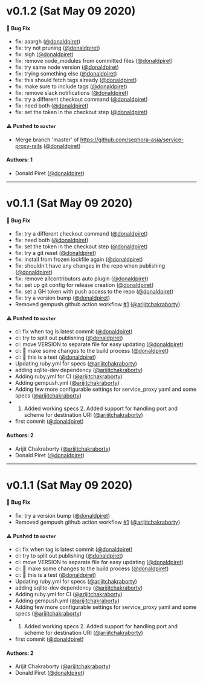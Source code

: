 # v0.1.2 (Sat May 09 2020)

#### 🐛 Bug Fix

- fix: aaargh ([@donaldpiret](https://github.com/donaldpiret))
- fix: try not pruning ([@donaldpiret](https://github.com/donaldpiret))
- fix: sigh ([@donaldpiret](https://github.com/donaldpiret))
- fix: remove node_modules from committed files ([@donaldpiret](https://github.com/donaldpiret))
- fix: try same node version ([@donaldpiret](https://github.com/donaldpiret))
- fix: trying something else ([@donaldpiret](https://github.com/donaldpiret))
- fix: this should fetch tags already ([@donaldpiret](https://github.com/donaldpiret))
- fix: make sure to include tags ([@donaldpiret](https://github.com/donaldpiret))
- fix: remove slack notifications ([@donaldpiret](https://github.com/donaldpiret))
- fix: try a different checkout command ([@donaldpiret](https://github.com/donaldpiret))
- fix: need both ([@donaldpiret](https://github.com/donaldpiret))
- fix: set the token in the checkout step ([@donaldpiret](https://github.com/donaldpiret))

#### ⚠️  Pushed to `master`

- Merge branch 'master' of https://github.com/sephora-asia/service-proxy-rails ([@donaldpiret](https://github.com/donaldpiret))

#### Authors: 1

- Donald Piret ([@donaldpiret](https://github.com/donaldpiret))

---

# v0.1.1 (Sat May 09 2020)

#### 🐛 Bug Fix

- fix: try a different checkout command ([@donaldpiret](https://github.com/donaldpiret))
- fix: need both ([@donaldpiret](https://github.com/donaldpiret))
- fix: set the token in the checkout step ([@donaldpiret](https://github.com/donaldpiret))
- fix: try a git reset ([@donaldpiret](https://github.com/donaldpiret))
- fix: install from frozen lockfile again ([@donaldpiret](https://github.com/donaldpiret))
- fix: shouldn't have any changes in the repo when publishing ([@donaldpiret](https://github.com/donaldpiret))
- fix: remove allcontributors auto plugin ([@donaldpiret](https://github.com/donaldpiret))
- fix: set up git config for release creation ([@donaldpiret](https://github.com/donaldpiret))
- fix: set a GH token with push access to the repo ([@donaldpiret](https://github.com/donaldpiret))
- fix: try a version bump ([@donaldpiret](https://github.com/donaldpiret))
- Removed gempush github action workflow [#1](https://github.com/sephora-asia/service-proxy-rails/pull/1) ([@arijitchakraborty](https://github.com/arijitchakraborty))

#### ⚠️  Pushed to `master`

- ci: fix when tag is latest commit ([@donaldpiret](https://github.com/donaldpiret))
- ci: try to split out publishing ([@donaldpiret](https://github.com/donaldpiret))
- ci: move VERSION to separate file for easy updating ([@donaldpiret](https://github.com/donaldpiret))
- ci: 🎡 make some changes to the build process ([@donaldpiret](https://github.com/donaldpiret))
- ci: 🎡 this is a test ([@donaldpiret](https://github.com/donaldpiret))
- Updating ruby.yml for specs ([@arijitchakraborty](https://github.com/arijitchakraborty))
- adding sqlite-dev dependency ([@arijitchakraborty](https://github.com/arijitchakraborty))
- Adding ruby.yml for CI ([@arijitchakraborty](https://github.com/arijitchakraborty))
- Adding gempush.yml ([@arijitchakraborty](https://github.com/arijitchakraborty))
- Adding few more configurable settings for service_proxy yaml and some specs ([@arijitchakraborty](https://github.com/arijitchakraborty))
- 1. Added working specs 2. Added support for handling port and scheme for destination URI ([@arijitchakraborty](https://github.com/arijitchakraborty))
- first commit ([@donaldpiret](https://github.com/donaldpiret))

#### Authors: 2

- Arijit Chakraborty ([@arijitchakraborty](https://github.com/arijitchakraborty))
- Donald Piret ([@donaldpiret](https://github.com/donaldpiret))

---

# v0.1.1 (Sat May 09 2020)

#### 🐛 Bug Fix

- fix: try a version bump ([@donaldpiret](https://github.com/donaldpiret))
- Removed gempush github action workflow [#1](https://github.com/sephora-asia/service-proxy-rails/pull/1) ([@arijitchakraborty](https://github.com/arijitchakraborty))

#### ⚠️  Pushed to `master`

- ci: fix when tag is latest commit ([@donaldpiret](https://github.com/donaldpiret))
- ci: try to split out publishing ([@donaldpiret](https://github.com/donaldpiret))
- ci: move VERSION to separate file for easy updating ([@donaldpiret](https://github.com/donaldpiret))
- ci: 🎡 make some changes to the build process ([@donaldpiret](https://github.com/donaldpiret))
- ci: 🎡 this is a test ([@donaldpiret](https://github.com/donaldpiret))
- Updating ruby.yml for specs ([@arijitchakraborty](https://github.com/arijitchakraborty))
- adding sqlite-dev dependency ([@arijitchakraborty](https://github.com/arijitchakraborty))
- Adding ruby.yml for CI ([@arijitchakraborty](https://github.com/arijitchakraborty))
- Adding gempush.yml ([@arijitchakraborty](https://github.com/arijitchakraborty))
- Adding few more configurable settings for service_proxy yaml and some specs ([@arijitchakraborty](https://github.com/arijitchakraborty))
- 1. Added working specs 2. Added support for handling port and scheme for destination URI ([@arijitchakraborty](https://github.com/arijitchakraborty))
- first commit ([@donaldpiret](https://github.com/donaldpiret))

#### Authors: 2

- Arijit Chakraborty ([@arijitchakraborty](https://github.com/arijitchakraborty))
- Donald Piret ([@donaldpiret](https://github.com/donaldpiret))